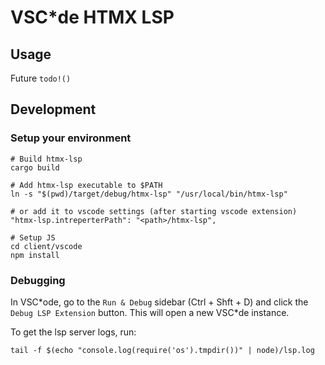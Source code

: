# VSC\*de HTMX LSP

## Usage

Future `todo!()`

## Development

### Setup your environment

```console
# Build htmx-lsp
cargo build

# Add htmx-lsp executable to $PATH
ln -s "$(pwd)/target/debug/htmx-lsp" "/usr/local/bin/htmx-lsp"

# or add it to vscode settings (after starting vscode extension)
"htmx-lsp.intreperterPath": "<path>/htmx-lsp",

# Setup JS
cd client/vscode
npm install
```

### Debugging

In VSC\*ode, go to the `Run & Debug` sidebar (Ctrl + Shft + D) and click the `Debug LSP Extension` button. This will open a new VSC\*de instance.

To get the lsp server logs, run:

```console
tail -f $(echo "console.log(require('os').tmpdir())" | node)/lsp.log
```
